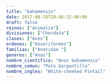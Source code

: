 ```yaml
---
title: "bahamensis"
date: 2017-08-18T20:46:32-06:00
draft: false
reinos: ["Animalia"]
divisiones: ["Chordata"]
clases: ["Aves"]
ordenes: ["Anseriformes"]
familias: ["Anatidae "]
generos: ["Anas"]
nombre_cientifico: "Anas bahamensis"
nombre_comun: "Pato Gargantilla"
nombre_ingles: "White-cheeked Pintail"
---
```

